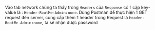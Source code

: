 Vào tab network chúng ta thấy trong `Headers` của `Response` có 1 cặp key-value là : `Header-RootMe-Admin:none`. Dùng Postman để thực hiện 1 GET request đến server, cung cấp thêm 1 header trong Request là `Header-RootMe-Admin:none`, ta sẽ nhận được password